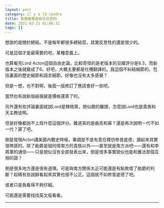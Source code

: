 ```yaml
---
layout: post
category: il y a là cendre
title: 其實確實是缺乏反思的
date: 2021-02-21 01:06:31
tags: []
---
```


想說的是關於總結。不是每年都很多總結麼，其實反思性的還是很少的。

可是這個才是最需要的吧，某種意義上。

也算看完Lord Acton這個自由史論，比較奇怪的是老版本的豆瓣評分是8.3，而新版本之後就變成了6。好吧，大概主要都是吐槽翻譯的。我這個不糾結細節的，包括裏面的歷史細節和語言細節，好像也沒有太多感覺？

但是一想，也不對啊，後面一版修訂了應該會好一些吧。

當然也有說新版紙張變差價格還貴了的。

另外還有些評論裏面就說Lord是輝格黨，貌似錯的離譜，怎麼說Lord也是貴族和天主教徒啊。

但是好像都說不上爲什麼這個評分。難道真的是曲高和寡？還是再次說明一代不如一代？算了吧。

倒是發現Acton講美國內戰史時候，筆調是不是有意在模仿修昔底德，讀起來其實很帶感的。除了勛爵是個同情南方的貴族以外——甚至就是南方派吧——還有和李將軍的通信——只是貌似沒有全部發表出來，倒是很多事實貌似也能和雅法那個互相印證？

倒是很多地方還是很有道理。可是與南方關係太近可能還是有點敗壞了勛爵的判斷？起碼有些說辭看起來其實也很不公正。這個就不如修昔底德了吧。

或者只是我看得不夠仔細。

可能還是需要找找英文版看看。

-------






